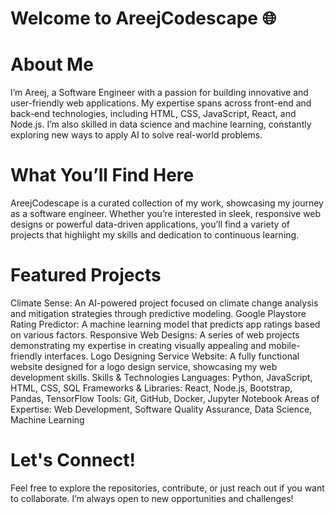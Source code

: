 # Welcome to AreejCodescape 🌐

# About Me

I’m Areej, a Software Engineer with a passion for building innovative and user-friendly web applications. My expertise spans across front-end and back-end technologies, including HTML, CSS, JavaScript, React, and Node.js. I’m also skilled in data science and machine learning, constantly exploring new ways to apply AI to solve real-world problems.

# What You’ll Find Here

AreejCodescape is a curated collection of my work, showcasing my journey as a software engineer. Whether you’re interested in sleek, responsive web designs or powerful data-driven applications, you’ll find a variety of projects that highlight my skills and dedication to continuous learning.

# Featured Projects

Climate Sense: An AI-powered project focused on climate change analysis and mitigation strategies through predictive modeling.
Google Playstore Rating Predictor: A machine learning model that predicts app ratings based on various factors.
Responsive Web Designs: A series of web projects demonstrating my expertise in creating visually appealing and mobile-friendly interfaces.
Logo Designing Service Website: A fully functional website designed for a logo design service, showcasing my web development skills.
Skills & Technologies
Languages: Python, JavaScript, HTML, CSS, SQL
Frameworks & Libraries: React, Node.js, Bootstrap, Pandas, TensorFlow
Tools: Git, GitHub, Docker, Jupyter Notebook
Areas of Expertise: Web Development, Software Quality Assurance, Data Science, Machine Learning

# Let's Connect!

Feel free to explore the repositories, contribute, or just reach out if you want to collaborate. I’m always open to new opportunities and challenges!

